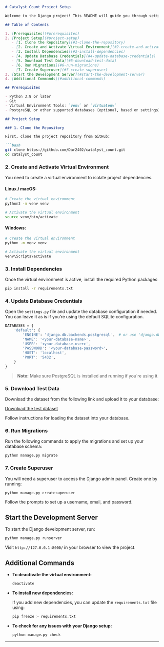 ```markdown
# Catalyst Count Project Setup

Welcome to the Django project! This README will guide you through setting up the project on your local machine, including creating a virtual environment, installing dependencies, and running the server. Let's get started!

## Table of Contents

1. [Prerequisites](#prerequisites)
2. [Project Setup](#project-setup)
   - [1. Clone the Repository](#1-clone-the-repository)
   - [2. Create and Activate Virtual Environment](#2-create-and-activate-virtual-environment)
   - [3. Install Dependencies](#3-install-dependencies)
   - [4. Update Database Credentials](#4-update-database-credentials)
   - [5. Download Test Data](#5-download-test-data)
   - [6. Run Migrations](#6-run-migrations)
   - [7. Create Superuser](#7-create-superuser)
3. [Start the Development Server](#start-the-development-server)
4. [Additional Commands](#additional-commands)

## Prerequisites

- Python 3.8 or later
- Git
- Virtual Environment Tools: `venv` or `virtualenv`
- PostgreSQL or other supported databases (optional, based on settings)

## Project Setup

### 1. Clone the Repository

First, clone the project repository from GitHub:

```bash
git clone https://github.com/Dar2402/catalyst_count.git
cd catalyst_count
```

### 2. Create and Activate Virtual Environment

You need to create a virtual environment to isolate project dependencies.

#### Linux / macOS:

```bash
# Create the virtual environment
python3 -m venv venv

# Activate the virtual environment
source venv/bin/activate
```

#### Windows:

```bash
# Create the virtual environment
python -m venv venv

# Activate the virtual environment
venv\Scripts\activate
```

### 3. Install Dependencies

Once the virtual environment is active, install the required Python packages:

```bash
pip install -r requirements.txt
```

### 4. Update Database Credentials

Open the `settings.py` file and update the database configuration if needed. You can leave it as is if you're using the default SQLite configuration.

```python
DATABASES = {
    'default': {
        'ENGINE': 'django.db.backends.postgresql',  # or use 'django.db.backends.sqlite3' for default
        'NAME': '<your-database-name>',
        'USER': '<your-database-user>',
        'PASSWORD': '<your-database-password>',
        'HOST': 'localhost',
        'PORT': '5432',
    }
}
```

> **Note:** Make sure PostgreSQL is installed and running if you're using it.

### 5. Download Test Data

Download the dataset from the following link and upload it to your database:

[Download the test dataset](https://www.dropbox.com/scl/fi/r97699phgl1xbjzlenfgi/free-7-million-company-dataset.zip?rlkey=9xi6i2pl0kv4giifaae9sshj0&dl=0)

Follow instructions for loading the dataset into your database.

### 6. Run Migrations

Run the following commands to apply the migrations and set up your database schema:

```bash
python manage.py migrate
```

### 7. Create Superuser

You will need a superuser to access the Django admin panel. Create one by running:

```bash
python manage.py createsuperuser
```

Follow the prompts to set up a username, email, and password.

## Start the Development Server

To start the Django development server, run:

```bash
python manage.py runserver
```

Visit `http://127.0.0.1:8000/` in your browser to view the project.

## Additional Commands

- **To deactivate the virtual environment:**

  ```bash
  deactivate
  ```

- **To install new dependencies:**

  If you add new dependencies, you can update the `requirements.txt` file using:

  ```bash
  pip freeze > requirements.txt
  ```

- **To check for any issues with your Django setup:**

  ```bash
  python manage.py check
  ```

---
